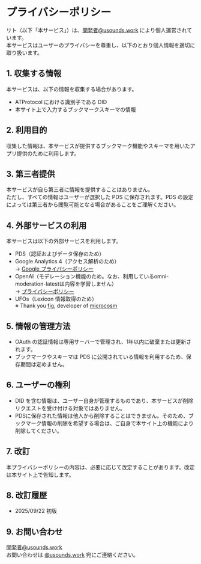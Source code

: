 # プライバシーポリシー

リト（以下「本サービス」）は、開発者@usounds.work により個人運営されています。  
本サービスはユーザーのプライバシーを尊重し、以下のとおり個人情報を適切に取り扱います。

## 1. 収集する情報
本サービスは、以下の情報を収集する場合があります。
- ATProtocol における識別子である DID
- 本サイト上で入力するブックマークスキーマの情報

## 2. 利用目的
収集した情報は、本サービスが提供するブックマーク機能やスキーマを用いたアプリ提供のために利用します。

## 3. 第三者提供
本サービスが自ら第三者に情報を提供することはありません。  
ただし、すべての情報はユーザーが選択した PDS に保存されます。PDS の設定によっては第三者から閲覧可能となる場合があることをご理解ください。

## 4. 外部サービスの利用
本サービスは以下の外部サービスを利用します。
- PDS（認証およびデータ保存のため）
- Google Analytics 4（アクセス解析のため）  
  → [Google プライバシーポリシー](https://policies.google.com/privacy)
- OpenAI（モデレーション機能のため。なお、利用しているomni-moderation-latestは内容を学習しません）  
  → [プライバシーポリシー](https://openai.com/policies/row-privacy-policy/)
- UFOs（Lexicon 情報取得のため）  
  ※ Thank you [fig](https://bsky.app/profile/bad-example.com), developer of [microcosm](https://bsky.app/profile/microcosm.blue)
  
## 5. 情報の管理方法
- OAuth の認証情報は専用サーバーで管理され、1年以内に破棄または更新されます。
- ブックマークやスキーマは PDS に公開されている情報を利用するため、保存期間は定めません。

## 6. ユーザーの権利
- DID を含む情報は、ユーザー自身が管理するものであり、本サービスが削除リクエストを受け付ける対象ではありません。  
- PDSに保存された情報は他人から削除することはできません。そのため、ブックマーク情報の削除を希望する場合は、ご自身で本サイト上の機能により削除してください。

## 7. 改訂
本プライバシーポリシーの内容は、必要に応じて改定することがあります。改定は本サイト上で告知します。

## 8. 改訂履歴
- 2025/09/22 初版

## 9. お問い合わせ
開発者@usounds.work  
お問い合わせは [@usounds.work](https://bsky.app/profile/usounds.work) 宛にご連絡ください。
